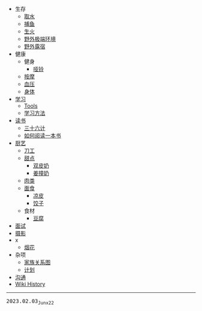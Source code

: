 - 生存
  - [取水](/0098_生存_取水)
  - [捕鱼](/0073_生存_捕鱼)
  - [生火](/0093_生存_生火)
  - [野外极端环境](/0072_生存_野外极端环境)
  - [野外露宿](/0074_生存_野外露宿)
- 健康
  - 健身
    - [哑铃](/0103_健康_健身_哑铃)
  - [按摩](/0094_健康_按摩)
  - [血压](/0088_健康_血压)
  - [身体](/0087_健康_身体)
- [学习](/0082_学习)
  - [Tools](/0083_学习_Tools)
  - [学习方法](/0096_学习_方法)
- [读书](/0095_读书)
  - [三十六计](/0081_读书_三十六计)
  - [如何阅读一本书](/0099_读书_如何阅读一本书)
- [厨艺](/0084_厨艺)
  - [刀工](/0085_厨艺_刀工)
  - [甜点](/0076_厨艺_甜点)
    - [双皮奶](/0077_厨艺_甜点_双皮奶)
    - [姜撞奶](/0078_厨艺_甜点_姜撞奶)
  - [肉类](/0086_厨艺_肉类)
  - [面食](/0079_厨艺_面食)
    - [凉皮](/0080_厨艺_面食_凉皮)
    - [饺子](/0102_厨艺_面食_饺子)
  - 食材
    - [豆腐](/0105_厨艺_食材_豆腐)
- [面试](/0075_面试)
- [摄影](/0089_摄影)
- x
  - [烟花](/0104_x_烟花)
- 杂项
  - [家族关系图](/0100_杂项_家族关系图)
  - [计划](/0101_杂项_计划)
- [沟通](/0097_沟通)
- [Wiki History](/hist)

---
<kbd>2023.02.03<sub>Junx22</sub></kbd>
